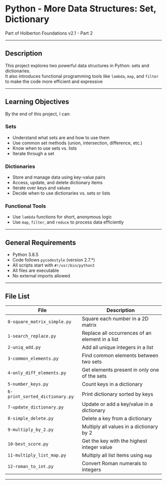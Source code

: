 # Python - More Data Structures: Set, Dictionary

Part of Holberton Foundations v2.1 - Part 2

---

## Description

This project explores two powerful data structures in Python: sets and dictionaries.  
It also introduces functional programming tools like `lambda`, `map`, and `filter` to make the code more efficient and expressive

---

## Learning Objectives

By the end of this project, I can:

### Sets
- Understand what sets are and how to use them
- Use common set methods (union, intersection, difference, etc.)
- Know when to use sets vs. lists
- Iterate through a set

### Dictionaries
- Store and manage data using key-value pairs
- Access, update, and delete dictionary items
- Iterate over keys and values
- Decide when to use dictionaries vs. sets or lists

### Functional Tools
- Use `lambda` functions for short, anonymous logic
- Use `map`, `filter`, and `reduce` to process data efficiently

---

## General Requirements

- Python 3.8.5
- Code follows `pycodestyle` (version 2.7.*)
- All scripts start with `#!/usr/bin/python3`
- All files are executable
- No external imports allowed

---

## File List

| File                         | Description                                       |
|------------------------------|---------------------------------------------------|
| `0-square_matrix_simple.py`  | Square each number in a 2D matrix                 |
| `1-search_replace.py`        | Replace all occurrences of an element in a list   |
| `2-uniq_add.py`              | Add all unique integers in a list                |
| `3-common_elements.py`       | Find common elements between two sets            |
| `4-only_diff_elements.py`    | Get elements present in only one of the sets     |
| `5-number_keys.py`           | Count keys in a dictionary                       |
| `6-print_sorted_dictionary.py`| Print dictionary sorted by keys                 |
| `7-update_dictionary.py`     | Update or add a key/value in a dictionary         |
| `8-simple_delete.py`         | Delete a key from a dictionary                   |
| `9-multiply_by_2.py`         | Multiply all values in a dictionary by 2         |
| `10-best_score.py`           | Get the key with the highest integer value       |
| `11-multiply_list_map.py`    | Multiply all list items using `map`              |
| `12-roman_to_int.py`         | Convert Roman numerals to integers               |

---


